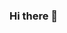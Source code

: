 ### Hi there 👋

<!--
**iljaSL/iljaSL** is a ✨ _special_ ✨ repository because its `README.md` (this file) appears on your GitHub profile.

<h2 align="center">Contact me on</h2>
      <h2 align="center">
         <a href="https://twitter.com/madebygaurav">
         <img src="https://github.com/gauravghongde/social-icons/blob/master/PNG/Black/Twitter_black.png" width="32" height="32"/>
         </a>
         <a href="https://www.linkedin.com/in/gauravghongde">
         <img src="https://github.com/gauravghongde/social-icons/blob/master/PNG/Black/LinkedIN_black.png" width="32" height="32"/>
         </a>
         <a href="https://www.instagram.com/madebygaurav">
         <img src="https://image.flaticon.com/icons/svg/1384/1384015.svg" width="32" height="32"/>
         </a>
</h2>
